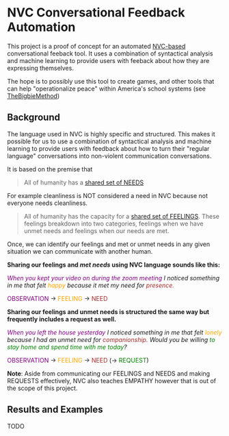 # NVC Conversational Feedback Automation

This project is a proof of concept for an automated [NVC-based](https://www.cnvc.org/) conversational feeback tool. It uses a combination of syntactical analysis and machine learning to provide users with feeback about how they are expressing themselves. 

The hope is to possibly use this tool to create games, and other tools that can help "operationalize peace" within America's school systems (see [TheBigbieMethod](https://www.thebigbiemethod.com/))


## Background
The language used in NVC is highly specific and structured. This makes it possible for us to use a combination of syntactical analysis and machine learning to provide users with feedback about how to turn their "regular language" conversations into non-violent communication conversations.

It is based on the premise that 
> All of humanity has a [shared set of NEEDS](https://www.cnvc.org/training/resource/needs-inventory)

For example cleanliness is NOT considered a need in NVC because not everyone needs cleanliness. 

> All of humanity has the capacity for a [shared set of FEELINGS](https://www.cnvc.org/training/resource/feelings-inventory). These feelings breakdown into two categories, feelings when we have unmet needs and feelings when our needs are met.

Once, we can identify our feelings and met or unmet needs in any given situation we can communicate with another human. 

**Sharing our feelings and *met needs* using NVC language sounds like this:**

*<span style="color:purple">When you kept your video on during the zoom meeting</span> I noticed something in me that felt <span style="color:orange">happy</span> because it met my need for <span style="color:brown">presence.</span>*

<span style="color:purple">OBSERVATION</span> -> <span style="color:orange">FEELING</span> -> <span style="color:brown">NEED</span>

**Sharing our feelings and unmet needs is structured the same way but frequently includes a request as well.**

*<span style="color:purple">When you left the house yesterday</span> I noticed something in me that felt <span style="color:orange">lonely</span> because I had an unmet need for <span style="color:brown">companionship.</span> Would you be willing <span style="color:green">to stay home and spend time with me today</span>?*

<span style="color:purple">OBSERVATION</span> -> <span style="color:orange">FEELING</span> -> <span style="color:brown">NEED</span> (-> <span style="color:green">REQUEST</span>)

**Note**: Aside from communicating our FEELINGS and NEEDS and making REQUESTS effectively, NVC also teaches EMPATHY however that is out of the scope of this project.

## Results and Examples
TODO